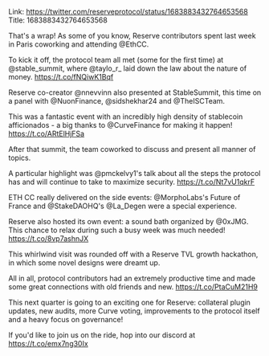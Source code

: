 Link:  https://twitter.com/reserveprotocol/status/1683883432764653568
Title: 1683883432764653568

That's a wrap! As some of you know, Reserve contributors spent last week in Paris coworking and attending @EthCC.

To kick it off, the protocol team all met (some for the first time) at @stable_summit, where @taylo_r_ laid down the law about the nature of money. https://t.co/fNQiwK1Bqf

Reserve co-creator @nnevvinn also presented at StableSummit, this time on a panel with @NuonFinance, @sidshekhar24 and @TheISCTeam.

This was a fantastic event with an incredibly high density of stablecoin afficionados - a big thanks to @CurveFinance for making it happen! https://t.co/ARtElHjFSa

After that summit, the team coworked to discuss and present all manner of topics.

A particular highlight was @pmckelvy1's talk about all the steps the protocol has and will continue to take to maximize security. https://t.co/Nt7vU1qkrF

ETH CC really delivered on the side events: @MorphoLabs's Future of France and @StakeDAOHQ's @La_Degen were a special experience.

Reserve also hosted its own event: a sound bath organized by @0xJMG. This chance to relax during such a busy week was much needed! https://t.co/8vp7ashnJX

This whirlwind visit was rounded off with a Reserve TVL growth hackathon, in which some novel designs were dreamt up.

All in all, protocol contributors had an extremely productive time and made some great connections with old friends and new. https://t.co/PtaCuM21H9

This next quarter is going to an exciting one for Reserve: collateral plugin updates, new audits, more Curve voting, improvements to the protocol itself and a heavy focus on governance!

If you'd like to join us on the ride, hop into our discord at https://t.co/emx7ng30Ix
